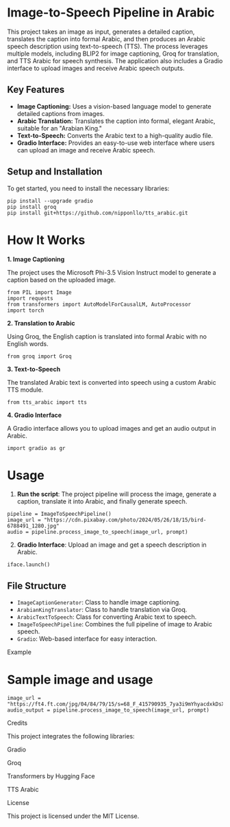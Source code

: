 # Image-to-Speech Pipeline in Arabic

This project takes an image as input, generates a detailed caption, translates the caption into formal Arabic, and then produces an Arabic speech description using text-to-speech (TTS). The process leverages multiple models, including BLIP2 for image captioning, Groq for translation, and TTS Arabic for speech synthesis. The application also includes a Gradio interface to upload images and receive Arabic speech outputs.

## Key Features

* **Image Captioning:** Uses a vision-based language model to generate detailed captions from images.
* **Arabic Translation:** Translates the caption into formal, elegant Arabic, suitable for an "Arabian King."
* **Text-to-Speech:** Converts the Arabic text to a high-quality audio file.
* **Gradio Interface:** Provides an easy-to-use web interface where users can upload an image and receive Arabic speech.

## Setup and Installation

To get started, you need to install the necessary libraries:
```
pip install --upgrade gradio
pip install groq 
pip install git+https://github.com/nipponllo/tts_arabic.git
```
# How It Works

**1. Image Captioning**

The project uses the Microsoft Phi-3.5 Vision Instruct model to generate a caption based on the uploaded image.
```
from PIL import Image
import requests
from transformers import AutoModelForCausalLM, AutoProcessor
import torch
```

**2. Translation to Arabic**

Using Groq, the English caption is translated into formal Arabic with no English words.
```
from groq import Groq
```

**3. Text-to-Speech**

The translated Arabic text is converted into speech using a custom Arabic TTS module.
```
from tts_arabic import tts
```
**4. Gradio Interface**

A Gradio interface allows you to upload images and get an audio output in Arabic.
```
import gradio as gr
```
# Usage

1. **Run the script**: The project pipeline will process the image, generate a caption, translate it into Arabic, and finally generate speech.
```
pipeline = ImageToSpeechPipeline()
image_url = "https://cdn.pixabay.com/photo/2024/05/26/18/15/bird-6788491_1280.jpg"
audio = pipeline.process_image_to_speech(image_url, prompt)
```

2. **Gradio Interface**: Upload an image and get a speech description in Arabic.
```
iface.launch()
```
## File Structure

* `ImageCaptionGenerator`: Class to handle image captioning.
* `ArabianKingTranslator`: Class to handle translation via Groq.
* `ArabicTextToSpeech`: Class for converting Arabic text to speech.
* `ImageToSpeechPipeline`: Combines the full pipeline of image to Arabic speech.
* `Gradio`: Web-based interface for easy interaction.

Example
# Sample image and usage
```
image_url = "https://ft4.ft.com/jpg/04/84/79/15/s=68_F_415790935_7ya3i9mYhyacdxkDsX71D"
audio_output = pipeline.process_image_to_speech(image_url, prompt)
```
Credits

This project integrates the following libraries:

Gradio

Groq

Transformers by Hugging Face

TTS Arabic

License

This project is licensed under the MIT License.
